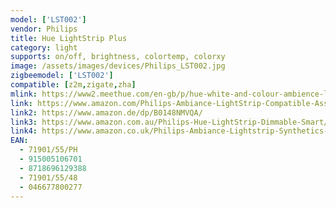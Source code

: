 ```yaml
---
model: ['LST002']
vendor: Philips
title: Hue LightStrip Plus
category: light
supports: on/off, brightness, colortemp, colorxy
image: /assets/images/devices/Philips_LST002.jpg
zigbeemodel: ['LST002']
compatible: [z2m,zigate,zha]
mlink: https://www2.meethue.com/en-gb/p/hue-white-and-colour-ambience-lightstrip-plus/7190155PH
link: https://www.amazon.com/Philips-Ambiance-LightStrip-Compatible-Assistant/dp/B0167H33DU/
link2: https://www.amazon.de/dp/B0148NMVQA/
link3: https://www.amazon.com.au/Philips-Hue-LightStrip-Dimmable-Smart/dp/B072HHXLKR/
link4: https://www.amazon.co.uk/Philips-Ambiance-Lightstrip-Synthetics-Colour/dp/B0148NMVQA/
EAN: 
  - 71901/55/PH
  - 915005106701
  - 8718696129388
  - 71901/55/48
  - 046677800277
---
```

